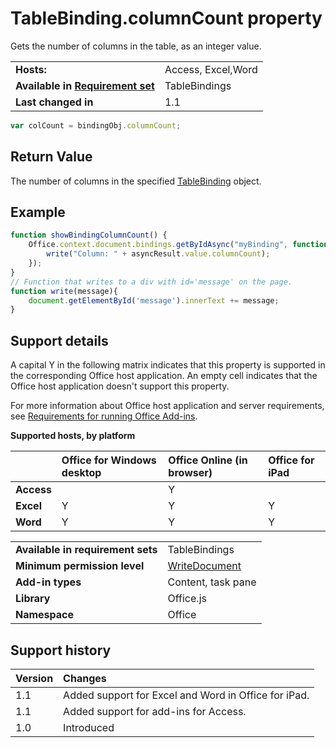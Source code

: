 
# TableBinding.columnCount property
Gets the number of columns in the table, as an integer value.

|||
|:-----|:-----|
|**Hosts:**|Access, Excel,Word|
|**Available in [Requirement set](../../docs/overview/specify-office-hosts-and-api-requirements.md)**|TableBindings|
|**Last changed in**|1.1|

```js
var colCount = bindingObj.columnCount;
```


## Return Value

The number of columns in the specified [TableBinding](/reference/shared/binding.tablebinding.md) object.


## Example




```js
function showBindingColumnCount() {
    Office.context.document.bindings.getByIdAsync("myBinding", function (asyncResult) {
        write("Column: " + asyncResult.value.columnCount);
    });
}
// Function that writes to a div with id='message' on the page.
function write(message){
    document.getElementById('message').innerText += message; 
}
```




## Support details


A capital Y in the following matrix indicates that this property is supported in the corresponding Office host application. An empty cell indicates that the Office host application doesn't support this property.

For more information about Office host application and server requirements, see [Requirements for running Office Add-ins](../../docs/overview/requirements-for-running-office-add-ins.md).


**Supported hosts, by platform**


||**Office for Windows desktop**|**Office Online (in browser)**|**Office for iPad**|
|:-----|:-----|:-----|:-----|
|**Access**||Y||
|**Excel**|Y|Y|Y|
|**Word**|Y|Y|Y|

|||
|:-----|:-----|
|**Available in requirement sets**|TableBindings|
|**Minimum permission level**|[WriteDocument](../../docs/develop/requesting-permissions-for-api-use-in-content-and-task-pane-add-ins.md)|
|**Add-in types**|Content, task pane|
|**Library**|Office.js|
|**Namespace**|Office|

## Support history




|**Version**|**Changes**|
|:-----|:-----|
|1.1|Added support for Excel and Word in Office for iPad.|
|1.1|Added support for add-ins for Access.|
|1.0|Introduced|

